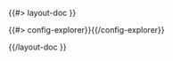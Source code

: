 <!--
/**
 * @name            Configuration explorer
 * @namespace       doc.config
 * @type            Markdown
 * @platform        md
 * @status          stable
 * @menu            Documentation / Configuration           /doc/config/explorer
 *
 * @since           2.0.0
 * @author    Olivier Bossel <olivier.bossel@gmail.com> (https://olivierbossel.com)
 */
-->

{{#> layout-doc }}

{{#> config-explorer}}{{/config-explorer}}

{{/layout-doc }}
